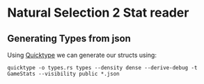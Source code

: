# Natural Selection 2 Stat reader

## Generating Types from json
Using [Quicktype](https://github.com/quicktype/quicktype) we can generate our structs using:
```shell
quicktype -o types.rs types --density dense --derive-debug -t GameStats --visibility public *.json
```

